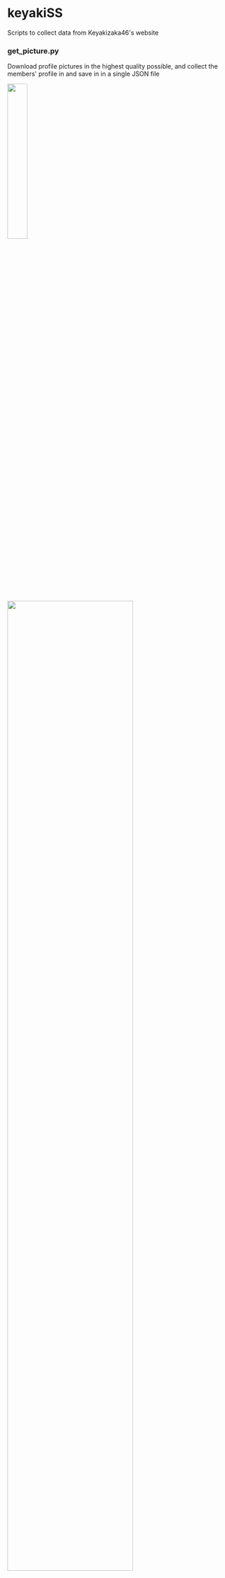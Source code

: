 # keyakiSS
Scripts to collect data from Keyakizaka46's website

### **get_picture.py**

Download profile pictures in the highest quality possible, and collect the members' profile in and save in in a single JSON file

<img src="https://i.imgur.com/UX9pMhp.png" height="30%"  width="30%">
<img src="https://i.imgur.com/rvTspI6.png"  height="75%" width="75%" >
<br/ >

Dependency
- Beautiful Soup [link](https://www.crummy.com/software/BeautifulSoup/bs4/doc/#installing-beautiful-soup)

To start you either can clone this repo or just download the script
```
$ git clone https://github.com/jmardjuki/stuff.git
or
$ wget https://raw.githubusercontent.com/jmardjuki/stuff/master/keyakiScraper/get_picture.py
```

Usage
```
$ python3 get_picture.py -h
usage: get_picture.py [-h] [-i IMAGE] [-d DATA]

Get Keyakizaka46 data profile and pictures

optional arguments:
  -h, --help            show this help message and exit
  -i IMAGE, --image IMAGE
                        specify the path to save the image
  -d DATA, --data DATA  specify the path to save the profile data
```
To run the script with default directory
```
$ python3 get_picture.py
```

>Note: Script will not run with Python2, so make sure you use Python3

Feel free to contribute by submitting a pull request.

